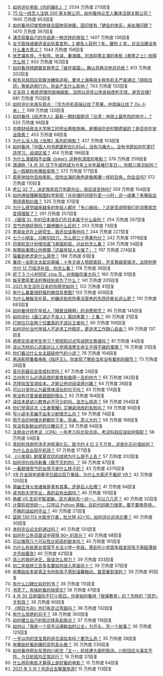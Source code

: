 1. [如何评价电影《你的婚礼》？](https://www.zhihu.com/question/437513111) 2534 万热度 270回复
1. [75 位一线艺人注销 200 家关联公司，如何看待众艺人集体注销关联公司？](https://www.zhihu.com/question/457181415) 1845 万热度 653回复
1. [如何看待印度拒绝联合国物资驰援，因印度有「健全的体系」来处理问题？](https://www.zhihu.com/question/457285008) 1470 万热度 367回复
1. [演员观看自己的作品是一种怎样的体验？](https://www.zhihu.com/question/294472677) 1407 万热度 136回复
1. [女子取快递被造谣出轨案宣判，2 被告人获刑 1 年、缓刑 2 年，对法治建设有什么重大意义？](https://www.zhihu.com/question/457266748) 1044 万热度 156回复
1. [张艺谋执导，于和伟、张译、秦海璐、刘浩存等主演的电影《悬崖之上》拍得怎么样？](https://www.zhihu.com/question/398744121) 933 万热度 162回复
1. [如何看待特朗普批拜登正「破坏美国」，确认将再次参选总统？](https://www.zhihu.com/question/457256439) 813 万热度 202回复
1. [税务总局回应郑爽涉嫌偷逃税，要求上海等相关税务机关严查通过「阴阳合同」等偷逃税行为，将会产生什么影响？](https://www.zhihu.com/question/457264887) 743 万热度 133回复
1. [丈夫将 3 套房遗赠同居保姆案，法院以违背公序良俗改判无效，是否合理?](https://www.zhihu.com/question/457149946) 681 万热度 702回复
1. [如何评价余承东观点：「华为手机高端让给了苹果，中低端让给了 Ov 小米」？](https://www.zhihu.com/question/457258690) 599 万热度 120回复
1. [如何看待《经济学人》最新一期封面题词「台湾：地球上最危险的地方」？](https://www.zhihu.com/question/457260755) 533 万热度 66回复
1. [中南财经政法大学施工时挖出两枚炮弹，是哪段历史时期遗留的？是否存在安全隐患？](https://www.zhihu.com/question/457122815) 453 万热度 68回复
1. [为什么没人拍《龙族》系列的电影？](https://www.zhihu.com/question/448178834) 427 万热度 103回复
1. [如何看待「中国人均书房面积仅0.65㎡，没有马桶大」，没有书房如何在家打造学习、阅读区域？](https://www.zhihu.com/question/456014343) 414 万热度 196回复
1. [为什么漫威拍不出像《joker》这种有深度的电影？](https://www.zhihu.com/question/456837407) 378 万热度 259回复
1. [滴滴称「4 月 30 日下午或将成为今年上半年最难打车日」，你那儿情况如何？五一假期你有哪些安排？](https://www.zhihu.com/question/457167453) 373 万热度 177回复
1. [周星驰找你去拍电影，但你出演的角色是像酱爆一样的丑角，你会去吗?](https://www.zhihu.com/question/453812398) 372 万热度 110回复
1. [老公 32 了，决定放弃百万年薪创业，我应该支持吗?](https://www.zhihu.com/question/447327404) 359 万热度 154回复
1. [如何通俗理解我国科学家把「光存储时间提升至一小时」这一成果？有哪些应用场景和价值？](https://www.zhihu.com/question/456553305) 325 万热度 37回复
1. [为什么感觉越来越多的年轻人都在「专心搞钱」？这是否说明我们的消费观念变得理智了？](https://www.zhihu.com/question/457140241) 281 万热度 257回复
1. [《唐探 3》中的日本演员们在日本属于什么级别？](https://www.zhihu.com/question/444896076) 254 万热度 267回复
1. [空气炸锅好用吗？跟烤箱什么区别？](https://www.zhihu.com/question/291230420) 253 万热度 73回复
1. [男朋友还在上研究生，我还应该等他吗？](https://www.zhihu.com/question/455432407) 244 万热度 227回复
1. [七个小朋友，只能切四刀，怎么把三个苹果均分？](https://www.zhihu.com/question/297440538) 242 万热度 3179回复
1. [印度航空计划增加直飞美国航班，对此你怎么看？](https://www.zhihu.com/question/457239121) 236 万热度 54回复
1. [有哪些事情让你感慨「这届年轻人太强了」？](https://www.zhihu.com/question/456812148) 197 万热度 274回复
1. [猫看到老虎是什么感觉？](https://www.zhihu.com/question/455697352) 188 万热度 61回复
1. [重庆一全职太太起诉离婚：十年无收入照顾家庭，开支靠娘家接济，法院判男方付 12 万经济补偿，你怎么看？](https://www.zhihu.com/question/457146913) 178 万热度 36回复
1. [挖了 5 个小时挖矿 chia 币，对电脑伤害大吗？](https://www.zhihu.com/question/454866562) 160 万热度 51回复
1. [每天累死累活的挣钱到底为了什么？](https://www.zhihu.com/question/456067816) 141 万热度 205回复
1. [2021 年生活在日本的你感觉如何？](https://www.zhihu.com/question/455934810) 122 万热度 41回复
1. [有什么看着很舒服的微信背景图?](https://www.zhihu.com/question/388752043) 120 万热度 459回复
1. [为什么猪每天吃草，吃糠这些低热量没营养的东西还能长这么肥？](https://www.zhihu.com/question/450554480) 110 万热度 683回复
1. [如何看待现在年轻人「精致且精明」的消费观念？](https://www.zhihu.com/question/456810930) 95 万热度 145回复
1. [如何评价《画江湖之不良人》第四季第 1 - 2 集？](https://www.zhihu.com/question/456851431) 90 万热度 21回复
1. [打排位只会两个位置真的不该玩王者吗？](https://www.zhihu.com/question/456889170) 90 万热度 106回复
1. [如何评价当代年轻人不追求工作稳定，更追求工作随心自由？](https://www.zhihu.com/question/456829719) 89 万热度 137回复
1. [用网文促进学生学习？想把知识点写成网文靠谱吗？](https://www.zhihu.com/question/457210288) 81 万热度 44回复
1. [该以怎样的心态面对让人觉得浪费生命又不得不做的事情？](https://www.zhihu.com/question/457093118) 76 万热度 31回复
1. [你们看过什么女主超级帅气的小说？](https://www.zhihu.com/question/357030956) 76 万热度 104回复
1. [再进影院重看电影《指环王》，你发现了哪些当年没有看到的细节？](https://www.zhihu.com/question/454907122) 73 万热度 26回复
1. [音乐到最后会变成科学吗？](https://www.zhihu.com/question/455907368) 67 万热度 24回复
1. [兰州有什么必须品尝的美食和值得一去的地方？](https://www.zhihu.com/question/28085604) 65 万热度 382回复
1. [怎样给宝宝讲绘本，才能让他对阅读感兴趣？](https://www.zhihu.com/question/345361073) 64 万热度 26回复
1. [可以分享你认为最意味深长的句子吗？](https://www.zhihu.com/question/455777176) 63 万热度 174回复
1. [有没有可爱或者甜甜的情头？](https://www.zhihu.com/question/391413854) 62 万热度 164回复
1. [读绘本是幼儿教育必不可少的吗，该怎么挑选？](https://www.zhihu.com/question/439146316) 59 万热度 264回复
1. [你们觉得这次《王者荣耀》艾琳返场改的失败吗？](https://www.zhihu.com/question/455420512) 59 万热度 90回复
1. [写小说半天编不出多少剧情怎么办？](https://www.zhihu.com/question/312977699) 59 万热度 74回复
1. [把不会的地理大题都抄下来，背诵，意义大吗？](https://www.zhihu.com/question/444879198) 59 万热度 168回复
1. [有没有新鲜出炉的沙雕句子？](https://www.zhihu.com/question/451404478) 59 万热度 94回复
1. [注册会计师考试（CPA）一年考几科比较合适，考试科目应该如何搭配？](https://www.zhihu.com/question/438621387) 58 万热度 54回复
1. [贵阳机场厕所洗手池布满化石，距今约 4 亿 3 千万年，这些化石价值如何？为什么会出现在机场？](https://www.zhihu.com/question/456986321) 57 万热度 177回复
1. [《小舍得》剧里夏欢欢的成绩为什么提不上去？](https://www.zhihu.com/question/455735077) 57 万热度 202回复
1. [如何评价四月新番《致不灭的你》？](https://www.zhihu.com/question/454515151) 56 万热度 67回复
1. [一看就很贵气的女孩子是什么样子的？](https://www.zhihu.com/question/322175199) 43 万热度 4375回复
1. [VR 在全球年销量早已超过百万量级，为什么大家还不看好 VR？](https://www.zhihu.com/question/455504976) 42 万热度 120回复
1. [周幽王烽火戏诸侯是真有其事，还是后人杜撰？](https://www.zhihu.com/question/20836590) 41 万热度 94回复
1. [读书到大学毕业，真的会有出路吗？](https://www.zhihu.com/question/452847044) 40 万热度 781回复
1. [角都 VS 生前宇智波鼬，双方满状态一对一，可以几几开？](https://www.zhihu.com/question/454291279) 40 万热度 32回复
1. [计算机视觉研一，只学过 Python 基础，目前代码能力很差，要不要换导师，不换的话如何毕业？](https://www.zhihu.com/question/456784414) 40 万热度 27回复
1. [篮网 130:113 大胜步行者，杜兰特 42+10，如何评价这场比赛？](https://www.zhihu.com/question/457229071) 40 万热度 30回复
1. [本科毕业论文好通过吗？](https://www.zhihu.com/question/308185309) 40 万热度 120回复
1. [如何在公务员面试中获得 90+ 的高分？](https://www.zhihu.com/question/307003074) 40 万热度 68回复
1. [可以推荐几个可玩性比较高的剧本吗？](https://www.zhihu.com/question/310162995) 40 万热度 161回复
1. [为什么有些家长常常不关注小学一年级，等到在小学高年级发现孩子基础薄弱才开始着急?](https://www.zhihu.com/question/426324925) 40 万热度 421回复
1. [高三的我好迷茫，我该怎么努力？](https://www.zhihu.com/question/456263396) 39 万热度 333回复
1. [初二年级排三百多名要如何进入年级前十？](https://www.zhihu.com/question/447709781) 39 万热度 57回复
1. [有哪些绘本是真正令你和孩子感到温馨触动，甚至看到哭的？](https://www.zhihu.com/question/312239649) 39 万热度 95回复
1. [有什么口碑比较好的书？](https://www.zhihu.com/question/441638696) 39 万热度 115回复
1. [书荒了，有啥好看的快穿文?](https://www.zhihu.com/question/451673117) 38 万热度 47回复
1. [4 月 30 日是国际不打小孩日，你是如何看待「挨揍教育」的？怎样的「惩罚」才有效？](https://www.zhihu.com/question/391581129) 38 万热度 60回复
1. [《明日方舟》你们有走过弯路吗？](https://www.zhihu.com/question/452796365) 38 万热度 132回复
1. [有什么惊艳的句子？](https://www.zhihu.com/question/432528611) 38 万热度 300回复
1. [如何建立自己的知识体系和观点？](https://www.zhihu.com/question/52782284) 37 万热度 116回复
1. [如何以「我是一个双手沾满鲜血的公主」为开头，写一个故事？](https://www.zhihu.com/question/442702619) 36 万热度 125回复
1. [一岁以内的宝宝真的适合读绘本吗？要怎么选？](https://www.zhihu.com/question/456575498) 35 万热度 26回复
1. [有哪些好看到爆的蓝色系头像？](https://www.zhihu.com/question/401740430) 35 万热度 230回复
1. [如何看待网友反馈四川航空「五一」航班遭大面积取消，川航回应与事实不符，今日航班均正常运行？](https://www.zhihu.com/question/457234462) 16 万热度 37回复
1. [什么样的电影才算得上是好看的电影？](https://www.zhihu.com/question/437729822) 15 万热度 64回复
1. [2021 年 5 月 1 号适合去哪里旅游?](https://www.zhihu.com/question/449104465) 15 万热度 113回复